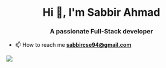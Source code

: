 <h1 align="center">Hi 👋, I'm Sabbir Ahmad</h1>
<h3 align="center">A passionate Full-Stack developer</h3>

- 📫 How to reach me **sabbircse94@gmail.com**

  
![](https://komarev.com/ghpvc/?username=Sabbir345)

